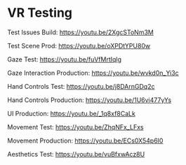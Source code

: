 # VR Testing
 
Test Issues Build: https://youtu.be/2XgcSToNm3M

Test Scene Prod: https://youtu.be/oXPDtYPU80w

Gaze Test: https://youtu.be/fuVfMrtIqlg

Gaze Interaction Production: https://youtu.be/wvkd0n_Yi3c

Hand Controls Test: https://youtu.be/j8DArnGDq2c

Hand Controls Production: https://youtu.be/1U6vi477yYs

UI Production: https://youtu.be/_1q8xf8CaLk

Movement Test: https://youtu.be/ZhqNFx_LFxs

Movement Production: https://youtu.be/ECs0X54p6I0

Aesthetics Test: https://youtu.be/vuBfxwAcz8U
